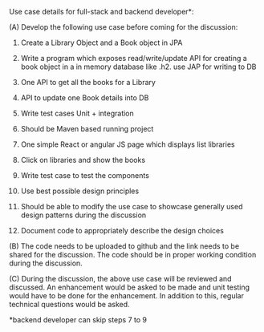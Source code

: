 Use case details for full-stack and backend developer*:

(A)	Develop the following use case before coming for the discussion:

1.	Create a Library Object and a Book object in JPA
2.	Write a program which exposes read/write/update API for creating a book object in a in memory database like .h2. use JAP for writing to DB
3.	One API to get all the books for a Library
4.	API to update one Book details into DB
5.	Write test cases Unit + integration
6.	Should be Maven based running project

7.	One simple React or angular JS page which displays list libraries
8.	Click on libraries and show the books
9.	Write test case to test the components

10.	Use best possible design principles 
11.	Should be able to modify the use case to showcase generally used design patterns during the discussion 
12.	Document code to appropriately describe the design choices


(B)	The code needs to be uploaded to github and the link needs to be shared for the discussion.  The code should be in proper working condition during the discussion.

(C)	During the discussion, the above use case will be reviewed and discussed. An enhancement would be asked to be made and unit testing would have to be done for the enhancement.  In addition to this, regular technical questions would be asked. 


*backend developer can skip steps 7 to 9 
